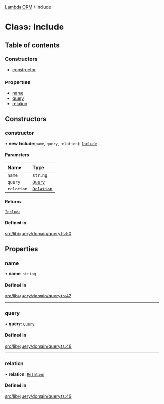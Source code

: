 [Lambda ORM](../README.md) / Include

# Class: Include

## Table of contents

### Constructors

- [constructor](Include.md#constructor)

### Properties

- [name](Include.md#name)
- [query](Include.md#query)
- [relation](Include.md#relation)

## Constructors

### constructor

• **new Include**(`name`, `query`, `relation`): [`Include`](Include.md)

#### Parameters

| Name | Type |
| :------ | :------ |
| `name` | `string` |
| `query` | [`Query`](Query.md) |
| `relation` | [`Relation`](../interfaces/Relation.md) |

#### Returns

[`Include`](Include.md)

#### Defined in

[src/lib/query/domain/query.ts:50](https://github.com/FlavioLionelRita/lambdaorm/blob/dc415d06/src/lib/query/domain/query.ts#L50)

## Properties

### name

• **name**: `string`

#### Defined in

[src/lib/query/domain/query.ts:47](https://github.com/FlavioLionelRita/lambdaorm/blob/dc415d06/src/lib/query/domain/query.ts#L47)

___

### query

• **query**: [`Query`](Query.md)

#### Defined in

[src/lib/query/domain/query.ts:48](https://github.com/FlavioLionelRita/lambdaorm/blob/dc415d06/src/lib/query/domain/query.ts#L48)

___

### relation

• **relation**: [`Relation`](../interfaces/Relation.md)

#### Defined in

[src/lib/query/domain/query.ts:49](https://github.com/FlavioLionelRita/lambdaorm/blob/dc415d06/src/lib/query/domain/query.ts#L49)
